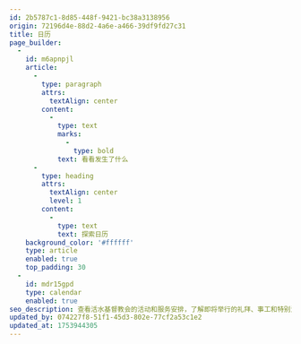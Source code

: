 ```yaml
---
id: 2b5787c1-8d85-448f-9421-bc38a3138956
origin: 72196d4e-88d2-4a6e-a466-39df9fd27c31
title: 日历
page_builder:
  -
    id: m6apnpjl
    article:
      -
        type: paragraph
        attrs:
          textAlign: center
        content:
          -
            type: text
            marks:
              -
                type: bold
            text: 看看发生了什么
      -
        type: heading
        attrs:
          textAlign: center
          level: 1
        content:
          -
            type: text
            text: 探索日历
    background_color: '#ffffff'
    type: article
    enabled: true
    top_padding: 30
  -
    id: mdr15gpd
    type: calendar
    enabled: true
seo_description: 查看活水基督教会的活动和服务安排，了解即将举行的礼拜、事工和特别活动。
updated_by: 074227f8-51f1-45d3-802e-77cf2a53c1e2
updated_at: 1753944305
---
```

